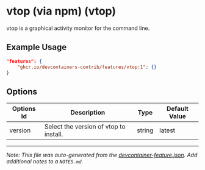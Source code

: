 
# vtop (via npm) (vtop)

vtop is a graphical activity monitor for the command line.

## Example Usage

```json
"features": {
    "ghcr.io/devcontainers-contrib/features/vtop:1": {}
}
```

## Options

| Options Id | Description | Type | Default Value |
|-----|-----|-----|-----|
| version | Select the version of vtop to install. | string | latest |



---

_Note: This file was auto-generated from the [devcontainer-feature.json](https://github.com/devcontainers-contrib/features/blob/main/src/vtop/devcontainer-feature.json).  Add additional notes to a `NOTES.md`._
